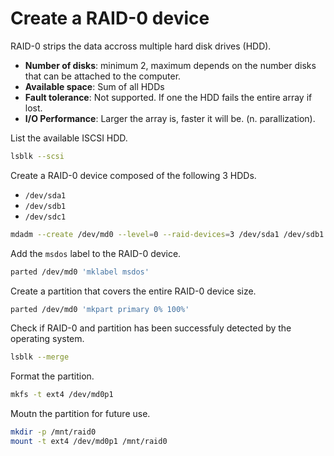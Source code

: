 # Create a RAID-0 device

RAID-0 strips the data accross multiple hard disk drives (HDD).

* **Number of disks**: minimum 2, maximum depends on the number disks that can be attached to the computer.
* **Available space**: Sum of all HDDs
* **Fault tolerance**: Not supported. If one the HDD fails the entire array if lost.
* **I/O Performance**: Larger the array is, faster it will be. (n. parallization).

List the available ISCSI HDD.

```bash
lsblk --scsi
```

Create a RAID-0 device composed of the following 3 HDDs.

* `/dev/sda1`
* `/dev/sdb1`
* `/dev/sdc1`

```bash
mdadm --create /dev/md0 --level=0 --raid-devices=3 /dev/sda1 /dev/sdb1 /dev/sdc1
```

Add the `msdos` label to the RAID-0 device.

```bash
parted /dev/md0 'mklabel msdos'
```

Create a partition that covers the entire RAID-0 device size.

```bash
parted /dev/md0 'mkpart primary 0% 100%'
```

Check if RAID-0 and partition has been successfuly detected by the operating system.

```bash
lsblk --merge
```

Format the partition.

```bash
mkfs -t ext4 /dev/md0p1
```

Moutn the partition for future use.

```bash
mkdir -p /mnt/raid0
mount -t ext4 /dev/md0p1 /mnt/raid0
```